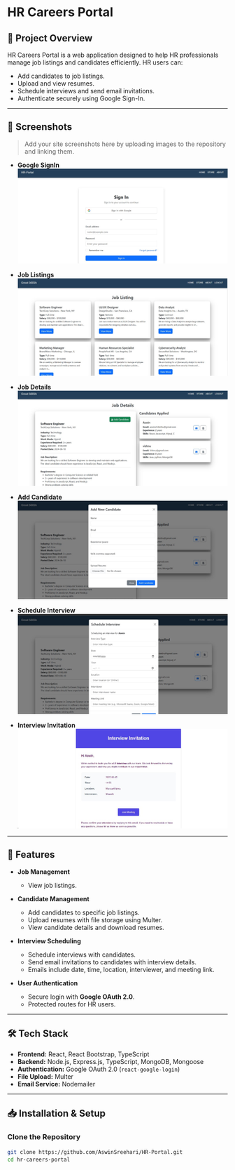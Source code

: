 # HR Careers Portal

## 📌 Project Overview
HR Careers Portal is a web application designed to help HR professionals manage job listings and candidates efficiently. HR users can:
- Add candidates to job listings.
- Upload and view resumes.
- Schedule interviews and send email invitations.
- Authenticate securely using Google Sign-In.

---

## 📸 Screenshots
> Add your site screenshots here by uploading images to the repository and linking them.

- **Google SignIn**
  ![SignIn](./screenshots/GoogleSignIn.jpg)

- **Job Listings**
  ![Job Listings](./screenshots/JobListing.jpg)

- **Job Details**
  ![Job Details](./screenshots/JobDetails.jpg)

- **Add Candidate**
  ![Add Candidate](./screenshots/AddCandidates.jpg)

- **Schedule Interview**
  ![Schedule Interview](./screenshots/ScheduleInterview.jpg)

- **Interview Invitation**
  ![Interview Invitation](./screenshots/EmailInvitation.jpg)



---

## 🚀 Features
- **Job Management**
  - View job listings.

- **Candidate Management**
  - Add candidates to specific job listings.
  - Upload resumes with file storage using Multer.
  - View candidate details and download resumes.

- **Interview Scheduling**
  - Schedule interviews with candidates.
  - Send email invitations to candidates with interview details.
  - Emails include date, time, location, interviewer, and meeting link.

- **User Authentication**
  - Secure login with **Google OAuth 2.0**.
  - Protected routes for HR users.

---

## 🛠️ Tech Stack
- **Frontend:** React, React Bootstrap, TypeScript
- **Backend:** Node.js, Express.js, TypeScript, MongoDB, Mongoose
- **Authentication:** Google OAuth 2.0 (`react-google-login`)
- **File Upload:** Multer
- **Email Service:** Nodemailer

---

## 📥 Installation & Setup

### Clone the Repository
```sh
git clone https://github.com/AswinSreehari/HR-Portal.git
cd hr-careers-portal
